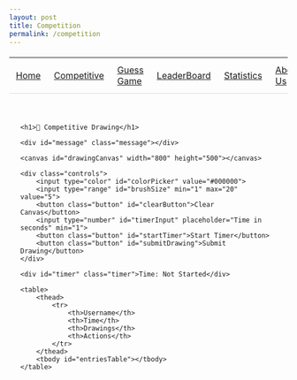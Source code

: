 ```yaml
---
layout: post
title: Competition
permalink: /competition
---
```


<table>
    <tr>
        <td><a href="{{site.baseurl}}/index">Home</a></td>
        <td><a href="{{site.baseurl}}/competition">Competitive</a></td>
        <td><a href="{{site.baseurl}}/guess">Guess Game</a></td>
        <td><a href="{{site.baseurl}}/leaderboard">LeaderBoard</a></td>
        <td><a href="{{site.baseurl}}/stats">Statistics</a></td>
        <td><a href="{{site.baseurl}}/about">About Us</a></td>
        <td><a href="{{site.baseurl}}/deploy">Deploy Blog</a></td>
    </tr>
</table>

<div class="game-container">
    <style>
        .game-container {
            max-width: 1000px;
            margin: 0 auto;
            padding: 20px;
        }
        canvas {
            background: white;
            border: 2px solid #333;
            border-radius: 8px;
            box-shadow: 0 4px 8px rgba(0,0,0,0.1);
        }
        .controls {
            margin: 20px 0;
            display: flex;
            gap: 10px;
            flex-wrap: wrap;
            justify-content: center;
        }
        .button {
            padding: 10px 20px;
            border: none;
            border-radius: 5px;
            background: #4CAF50;
            color: white;
            cursor: pointer;
            transition: all 0.3s ease;
        }
        .button:hover {
            background: #45a049;
        }
        .button:disabled {
            background: #cccccc;
            cursor: not-allowed;
        }
        .timer {
            font-size: 2em;
            margin: 20px 0;
            text-align: center;
        }
        .message {
            padding: 10px;
            margin: 10px 0;
            border-radius: 5px;
            display: none;
        }
        .success { background: #dff0d8; }
        .error { background: #f2dede; }
        table {
            width: 100%;
            border-collapse: collapse;
            margin: 20px 0;
        }
        th, td {
            padding: 12px;
            text-align: left;
            border-bottom: 1px solid #ddd;
        }
        th {
            background: #4CAF50;
            color: white;
        }
    </style>

    <h1>🎨 Competitive Drawing</h1>
    
    <div id="message" class="message"></div>
    
    <canvas id="drawingCanvas" width="800" height="500"></canvas>
    
    <div class="controls">
        <input type="color" id="colorPicker" value="#000000">
        <input type="range" id="brushSize" min="1" max="20" value="5">
        <button class="button" id="clearButton">Clear Canvas</button>
        <input type="number" id="timerInput" placeholder="Time in seconds" min="1">
        <button class="button" id="startTimer">Start Timer</button>
        <button class="button" id="submitDrawing">Submit Drawing</button>
    </div>

    <div id="timer" class="timer">Time: Not Started</div>

    <table>
        <thead>
            <tr>
                <th>Username</th>
                <th>Time</th>
                <th>Drawings</th>
                <th>Actions</th>
            </tr>
        </thead>
        <tbody id="entriesTable"></tbody>
    </table>
</div>

<script>
const API_URL = 'http://localhost:8203/api';

async function checkAuth() {
    const token = localStorage.getItem('token');
    if (!token) {
        showMessage('Please login first', 'error');
        return false;
    }
    return true;
}

function showMessage(text, type) {
    const msgEl = document.getElementById('message');
    msgEl.textContent = text;
    msgEl.className = `message ${type}`;
    msgEl.style.display = 'block';
    setTimeout(() => msgEl.style.display = 'none', 3000);
}

let isDrawing = false;
const canvas = document.getElementById('drawingCanvas');
const ctx = canvas.getContext('2d');

// Drawing functions
canvas.addEventListener('mousedown', startDrawing);
canvas.addEventListener('mousemove', draw);
canvas.addEventListener('mouseup', stopDrawing);
canvas.addEventListener('mouseout', stopDrawing);

function startDrawing(e) {
    isDrawing = true;
    draw(e);
}

function draw(e) {
    if (!isDrawing) return;
    const rect = canvas.getBoundingClientRect();
    const x = e.clientX - rect.left;
    const y = e.clientY - rect.top;
    
    ctx.lineWidth = document.getElementById('brushSize').value;
    ctx.strokeStyle = document.getElementById('colorPicker').value;
    ctx.lineCap = 'round';
    ctx.lineTo(x, y);
    ctx.stroke();
    ctx.beginPath();
    ctx.moveTo(x, y);
}

function stopDrawing() {
    isDrawing = false;
    ctx.beginPath();
}

// Timer functionality
document.getElementById('startTimer').addEventListener('click', async () => {
    if (!await checkAuth()) return;

    const duration = parseInt(document.getElementById('timerInput').value);
    if (!duration || duration <= 0) {
        showMessage('Please enter a valid duration', 'error');
        return;
    }

    try {
        const token = localStorage.getItem('token');
        const response = await fetch(`${API_URL}/competition/timer`, {
            method: 'POST',
            headers: {
                'Content-Type': 'application/json',
                'Authorization': `Bearer ${token}`
            },
            body: JSON.stringify({ duration })
        });

        if (!response.ok) throw new Error('Failed to start timer');
        showMessage('Timer started!', 'success');
    } catch (error) {
        showMessage(error.message, 'error');
    }
});

// Submit drawing
document.getElementById('submitDrawing').addEventListener('click', async () => {
    if (!await checkAuth()) return;

    const username = prompt('Enter your username:');
    if (!username) return;

    try {
        const token = localStorage.getItem('token');
        const response = await fetch(`${API_URL}/competition`, {
            method: 'POST',
            headers: {
                'Content-Type': 'application/json',
                'Authorization': `Bearer ${token}`
            },
            body: JSON.stringify({
                users_name: username,
                timer: document.getElementById('timer').textContent,
                amount_drawn: 1
            })
        });

        if (!response.ok) throw new Error('Failed to submit drawing');
        showMessage('Drawing submitted successfully!', 'success');
        fetchEntries();
    } catch (error) {
        showMessage(error.message, 'error');
    }
});

async function fetchEntries() {
    if (!await checkAuth()) return;

    try {
        const token = localStorage.getItem('token');
        const response = await fetch(`${API_URL}/competition/all`, {
            headers: {
                'Authorization': `Bearer ${token}`
            }
        });

        if (!response.ok) throw new Error('Failed to fetch entries');
        
        const entries = await response.json();
        updateTable(entries);
    } catch (error) {
        showMessage(error.message, 'error');
    }
}

function updateTable(entries) {
    const tbody = document.getElementById('entriesTable');
    tbody.innerHTML = '';

    entries.forEach(entry => {
        const row = document.createElement('tr');
        row.innerHTML = `
            <td>${entry.users_name}</td>
            <td>${entry.timer}</td>
            <td>${entry.amount_drawn}</td>
            <td>
                <button onclick="deleteEntry(${entry.id})" class="button">Delete</button>
            </td>
        `;
        tbody.appendChild(row);
    });
}

async function deleteEntry(id) {
    if (!await checkAuth()) return;
    if (!confirm('Are you sure you want to delete this entry?')) return;

    try {
        const token = localStorage.getItem('token');
        const response = await fetch(`${API_URL}/competition`, {
            method: 'DELETE',
            headers: {
                'Content-Type': 'application/json',
                'Authorization': `Bearer ${token}`
            },
            body: JSON.stringify({ id })
        });

        if (!response.ok) throw new Error('Failed to delete entry');
        showMessage('Entry deleted successfully', 'success');
        fetchEntries();
    } catch (error) {
        showMessage(error.message, 'error');
    }
}

// Initialize
if (checkAuth()) {
    fetchEntries();
}

// Poll timer status
setInterval(async () => {
    if (!await checkAuth()) return;
    
    try {
        const token = localStorage.getItem('token');
        const response = await fetch(`${API_URL}/competition/timer`, {
            headers: {
                'Authorization': `Bearer ${token}`
            }
        });
        
        if (!response.ok) throw new Error('Failed to fetch timer status');
        
        const status = await response.json();
        document.getElementById('timer').textContent = 
            status.is_active ? `Time: ${status.time_remaining}s` : 'Time: Not Started';
    } catch (error) {
        console.error('Timer status error:', error);
    }
}, 1000);
</script>